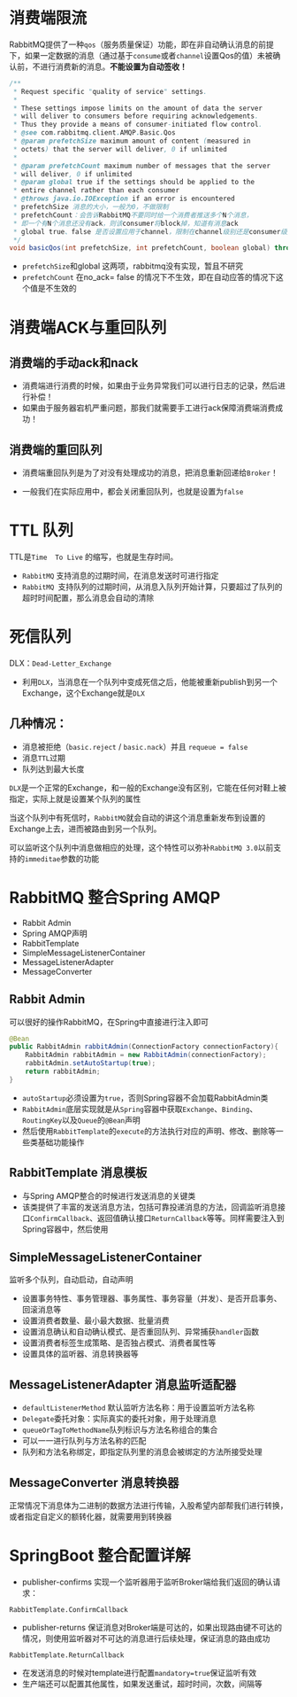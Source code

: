 # 消费端限流
RabbitMQ提供了一种`qos`（服务质量保证）功能，即在非自动确认消息的前提下，如果一定数据的消息（通过基于`consume`或者`channel`设置Qos的值）未被确认前，不进行消费新的消息。**不能设置为自动签收！**

```java
/**
 * Request specific "quality of service" settings.
 *
 * These settings impose limits on the amount of data the server
 * will deliver to consumers before requiring acknowledgements.
 * Thus they provide a means of consumer-initiated flow control.
 * @see com.rabbitmq.client.AMQP.Basic.Qos
 * @param prefetchSize maximum amount of content (measured in
 * octets) that the server will deliver, 0 if unlimited
 * 
 * @param prefetchCount maximum number of messages that the server
 * will deliver, 0 if unlimited
 * @param global true if the settings should be applied to the
 * entire channel rather than each consumer
 * @throws java.io.IOException if an error is encountered
 * prefetchSize 消息的大小，一般为0，不做限制
 * prefetchCount：会告诉RabbitMQ不要同时给一个消费者推送多个N个消息，
 * 即一个有N个消息还没有ack，则该consumer将block掉，知道有消息ack 
 * global true、false 是否设置应用于channel，限制在channel级别还是consumer级别
 */
void basicQos(int prefetchSize, int prefetchCount, boolean global) throws IOException;
```

- `prefetchSize`和global 这两项，rabbitmq没有实现，暂且不研究
- `prefetchCount` 在no_ack= false 的情况下不生效，即在自动应答的情况下这个值是不生效的

# 消费端ACK与重回队列

## 消费端的手动ack和nack

- 消费端进行消费的时候，如果由于业务异常我们可以进行日志的记录，然后进行补偿！
- 如果由于服务器宕机严重问题，那我们就需要手工进行ack保障消费端消费成功！



## 消费端的重回队列

- 消费端重回队列是为了对没有处理成功的消息，把消息重新回递给`Broker`！

- 一般我们在实际应用中，都会关闭重回队列，也就是设置为`false`



# TTL 队列

TTL是`Time  To Live` 的缩写，也就是生存时间。

- `RabbitMQ` 支持消息的过期时间，在消息发送时可进行指定
- `RabbitMQ `支持队列的过期时间，从消息入队列开始计算，只要超过了队列的超时时间配置，那么消息会自动的清除

# 死信队列

DLX：`Dead-Letter_Exchange`

- 利用`DLX`，当消息在一个队列中变成死信之后，他能被重新publish到另一个Exchange，这个Exchange就是`DLX`



## 几种情况：

- 消息被拒绝（`basic.reject` / `basic.nack`）并且 `requeue = false`
- 消息`TTL`过期
- 队列达到最大长度

`DLX`是一个正常的Exchange，和一般的Exchange没有区别，它能在任何对鞋上被指定，实际上就是设置某个队列的属性

当这个队列中有死信时，`RabbitMQ`就会自动的讲这个消息重新发布到设置的Exchange上去，进而被路由到另一个队列。

可以监听这个队列中消息做相应的处理，这个特性可以弥补`RabbitMQ 3.0`以前支持的`immeditae`参数的功能



# RabbitMQ 整合Spring AMQP

- Rabbit Admin
- Spring AMQP声明
- RabbitTemplate
- SimpleMessageListenerContainer
- MessageListenerAdapter
- MessageConverter



## Rabbit Admin

可以很好的操作RabbitMQ，在Spring中直接进行注入即可

```java
@Bean
public RabbitAdmin rabbitAdmin(ConnectionFactory connectionFactory){
    RabbitAdmin rabbitAdmin = new RabbitAdmin(connectionFactory);
    rabbitAdmin.setAutoStartup(true);
    return rabbitAdmin;
}
```

- `autoStartup`必须设置为`true`，否则Spring容器不会加载RabbitAdmin类
- `RabbitAdmin`底层实现就是从`Spring`容器中获取`Exchange`、`Binding`、`RoutingKey`以及`Queue`的`@Bean`声明
- 然后使用`RabbitTemplate`的`execute`的方法执行对应的声明、修改、删除等一些类基础功能操作



## RabbitTemplate 消息模板

- 与Spring AMQP整合的时候进行发送消息的关键类
- 该类提供了丰富的发送消息方法，包括可靠投递消息的方法，回调监听消息接口`ConfirmCallback`、返回值确认接口`ReturnCallback`等等。同样需要注入到Spring容器中，然后使用



## SimpleMessageListenerContainer

监听多个队列，自动启动，自动声明

- 设置事务特性、事务管理器、事务属性、事务容量（并发）、是否开启事务、回滚消息等
- 设置消费者数量、最小最大数据、批量消费
- 设置消息确认和自动确认模式、是否重回队列、异常捕获`handler`函数
- 设置消费者标签生成策略、是否独占模式、消费者属性等
- 设置具体的监听器、消息转换器等



## MessageListenerAdapter 消息监听适配器

- `defaultListenerMethod` 默认监听方法名称：用于设置监听方法名称
- `Delegate`委托对象：实际真实的委托对象，用于处理消息
- `queueOrTagToMethodName`队列标识与方法名称组合的集合
- 可以一一进行队列与方法名称的匹配
- 队列和方法名称绑定，即指定队列里的消息会被绑定的方法所接受处理

## MessageConverter 消息转换器

正常情况下消息体为二进制的数据方法进行传输，入股希望内部帮我们进行转换，或者指定自定义的额转化器，就需要用到转换器



# SpringBoot 整合配置详解

- publisher-confirms 实现一个监听器用于监听Broker端给我们返回的确认请求：

`RabbitTemplate.ConfirmCallback`

- publisher-returns 保证消息对Broker端是可达的，如果出现路由键不可达的情况，则使用监听器对不可达的消息进行后续处理，保证消息的路由成功

`RabbitTemplate.ReturnCallback`



- 在发送消息的时候对template进行配置`mandatory=true`保证监听有效
- 生产端还可以配置其他属性，如果发送重试，超时时间，次数，间隔等

